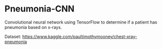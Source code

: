 # Pneumonia-CNN
Convolutional neural network using TensorFlow to determine if a patient has pneumonia based on x-rays.

Dataset: https://www.kaggle.com/paultimothymooney/chest-xray-pneumonia

